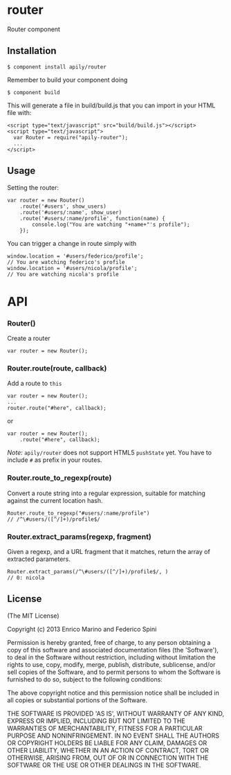 # router

Router component

## Installation

    $ component install apily/router

Remember to build your component doing

    $ component build

This will generate a file in build/build.js that you can import in your HTML file with:

    <script type="text/javascript" src="build/build.js"></script>
    <script type="text/javascript">
      var Router = require("apily-router");
      ...
    </script>

## Usage
Setting the router:

    var router = new Router()
        .route('#users', show_users)
        .route('#users/:name', show_user)
        .route('#users/:name/profile', function(name) {
            console.log("You are watching "+name+"'s profile");
        });

You can trigger a change in route simply with

    window.location = '#users/federico/profile';
    // You are watching federico's profile
    window.location = '#users/nicola/profile';
    // You are watching nicola's profile

# API

### Router()
Create a router

    var router = new Router();

### Router.route(route, callback)
Add a route to `this`

    var router = new Router();
    ...
    router.route("#here", callback);

or

    var router = new Router();
        .route("#here", callback);

*Note:* `apily/router` does not support HTML5 `pushState` yet. You have to include `#` as prefix in your routes.

### Router.route_to_regexp(route)
Convert a route string into a regular expression, suitable for matching against the current location hash.

    Router.route_to_regexp("#users/:name/profile")
    // /^\#users/([^/]+)/profile$/

### Router.extract_params(regexp, fragment)
Given a regexp, and a URL fragment that it matches, return the array of extracted parameters.

    Router.extract_params(/^\#users/([^/]+)/profile$/, )
    // 0: nicola

## License

(The MIT License)

Copyright (c) 2013 Enrico Marino and Federico Spini

Permission is hereby granted, free of charge, to any person obtaining
a copy of this software and associated documentation files (the
'Software'), to deal in the Software without restriction, including
without limitation the rights to use, copy, modify, merge, publish,
distribute, sublicense, and/or sell copies of the Software, and to
permit persons to whom the Software is furnished to do so, subject to
the following conditions:

The above copyright notice and this permission notice shall be
included in all copies or substantial portions of the Software.

THE SOFTWARE IS PROVIDED 'AS IS', WITHOUT WARRANTY OF ANY KIND,
EXPRESS OR IMPLIED, INCLUDING BUT NOT LIMITED TO THE WARRANTIES OF
MERCHANTABILITY, FITNESS FOR A PARTICULAR PURPOSE AND NONINFRINGEMENT.
IN NO EVENT SHALL THE AUTHORS OR COPYRIGHT HOLDERS BE LIABLE FOR ANY
CLAIM, DAMAGES OR OTHER LIABILITY, WHETHER IN AN ACTION OF CONTRACT,
TORT OR OTHERWISE, ARISING FROM, OUT OF OR IN CONNECTION WITH THE
SOFTWARE OR THE USE OR OTHER DEALINGS IN THE SOFTWARE.
